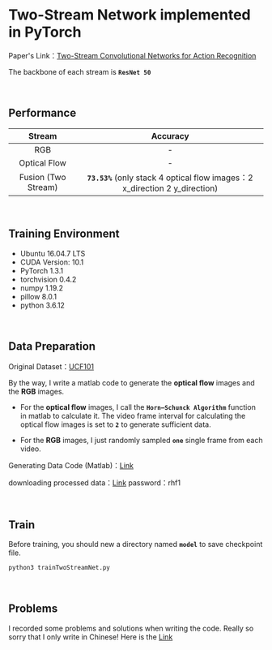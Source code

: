 # Two-Stream Network implemented in PyTorch
Paper's Link：[Two-Stream Convolutional Networks for Action Recognition](https://arxiv.org/pdf/1604.06573.pdf)

The backbone of each stream is **`ResNet 50`**

&nbsp;


## Performance
Stream     | Accuracy
:-----------:|:-----------:
RGB  | -
Optical Flow  | -
Fusion (Two Stream)  | **`73.53%`** (only stack 4 optical flow images：2 x_direction 2 y_direction)

&nbsp;


## Training Environment
+ Ubuntu 16.04.7 LTS
+ CUDA Version: 10.1
+ PyTorch 1.3.1
+ torchvision 0.4.2
+ numpy 1.19.2
+ pillow 8.0.1
+ python 3.6.12

&nbsp;


## Data Preparation
Original Dataset：[UCF101](https://www.crcv.ucf.edu/data/UCF101.php)

By the way, I write a matlab code to generate the **optical flow** images and the **RGB** images.

+ For the **optical flow** images, I call the **`Horn–Schunck Algorithm`** function in matlab to calculate it. The video frame interval for calculating the optical flow images is set to **`2`** to generate sufficient data.

+ For the **RGB** images, I just randomly sampled **`one`** single frame from each video.

Generating Data Code (Matlab)：[Link]()

downloading processed data：[Link](https://pan.baidu.com/s/1RH62JS04nqo6URTojvDnCA) password：rhf1 

&nbsp;


## Train
Before training, you should new a directory named **`model`** to save checkpoint file.
```python
python3 trainTwoStreamNet.py
```
&nbsp;


## Problems
I recorded some problems and solutions when writing the code. Really so sorry that I only write in Chinese! 
Here is the [Link](https://blog.csdn.net/qq_36627158/article/details/110765411)
